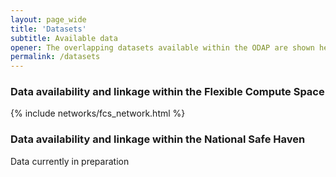 ```yaml
---
layout: page_wide
title: 'Datasets'
subtitle: Available data
opener: The overlapping datasets available within the ODAP are shown here
permalink: /datasets 
---
```


<h3>Data availability and linkage within the Flexible Compute Space</h3>

{% include networks/fcs_network.html %}

<h3>Data availability and linkage within the National Safe Haven</h3>
<p>Data currently in preparation</p>
